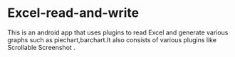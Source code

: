 # Excel-read-and-write
This is an android app that uses plugins to read Excel and generate various graphs such as piechart,barchart.It also consists of various plugins like Scrollable Screenshot .

